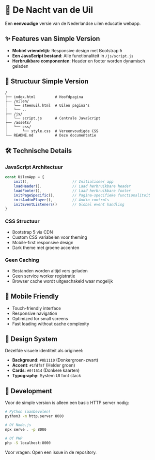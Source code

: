 # 🦉 De Nacht van de Uil

Een **eenvoudige** versie van de Nederlandse uilen educatie webapp.

## ✨ Features van Simple Version

- **Mobiel vriendelijk**: Responsive design met Bootstrap 5
- **Een JavaScript bestand**: Alle functionaliteit in `/js/script.js`
- **Herbruikbare componenten**: Header en footer worden dynamisch geladen

## 📁 Structuur Simple Version

```
/
├── index.html         # Hoofdpagina
├── /uilen/
│   └── steenuil.html  # Uilen pagina's
|   └── ..   
├── /js/
│   └── script.js      # Centrale JavaScript
├── /assets/
│   └── css/
│       └── style.css  # Vereenvoudigde CSS
└── README.md          # Deze documentatie
```

## 🛠 Technische Details

### JavaScript Architectuur

```javascript
const UilenApp = {
    init(),                    // Initialiseer app
    loadHeader(),              // Laad herbruikbare header
    loadFooter(),              // Laad herbruikbare footer
    initPageSpecific(),        // Pagina-specifieke functionaliteit
    initAudioPlayer(),         // Audio controls
    initEventListeners()       // Global event handling
}
```

### CSS Structuur

- Bootstrap 5 via CDN
- Custom CSS variabelen voor theming
- Mobile-first responsive design
- Dark theme met groene accenten

### Geen Caching

- Bestanden worden altijd vers geladen
- Geen service worker registratie
- Browser cache wordt uitgeschakeld waar mogelijk

## 📱 Mobile Friendly

- Touch-friendly interface
- Responsive navigation
- Optimized for small screens
- Fast loading without cache complexity

## 🎨 Design System

Dezelfde visuele identiteit als origineel:

- **Background**: `#0b1110` (Donkergroen-zwart)
- **Accent**: `#1fdf8f` (Helder groen)
- **Cards**: `#0f1614` (Donkere kaarten)
- **Typography**: System UI font stack

## 🧪 Development

Voor de simple version is alleen een basic HTTP server nodig:

```bash
# Python (aanbevolen)
python3 -m http.server 8000

# Of Node.js
npx serve . -p 8000

# Of PHP
php -S localhost:8000
```

Voor vragen: Open een issue in de repository.
